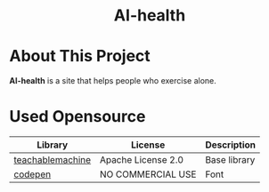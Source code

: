  <h1 align="center"> AI-health </h1>

# About This Project

**AI-health** is a site that helps people who exercise alone.

# Used Opensource

| Library                                                               | License           | Description  |
| --------------------------------------------------------------------- | ----------------- | ------------ |
| [teachablemachine](https://teachablemachine.withgoogle.com/)          | Apache License 2.0| Base library |
| [codepen](https://codepen.io/trending)                                | NO COMMERCIAL USE | Font         |
